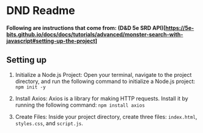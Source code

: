 # DND Readme

#### Following are instructions that come from: (D&D 5e SRD API)[https://5e-bits.github.io/docs/docs/tutorials/advanced/monster-search-with-javascript#setting-up-the-project]

## Setting up

1. Initialize a Node.js Project: Open your terminal, navigate to the project directory, and run the following command to initialize a Node.js project:
   `npm init -y`

2. Install Axios: Axios is a library for making HTTP requests. Install it by running the following command:
   `npm install axios`

3. Create Files: Inside your project directory, create three files: `index.html`, `styles.css`, and `script.js`.
